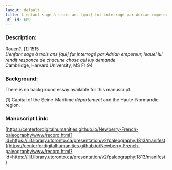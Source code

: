 ```yaml
---
layout: default
title: L'enfant sage à trois ans [qui] fut interrogé par Adrian empereur lequel luy rendit responce de chacune chose qui luy demande
utl_id: 609
---
```


### Description:

Rouen?, <a id="_ftnref1">[[1]](#_ftn1)</a> 1515<br>
_L’enfant sage à trois ans [qui] fut interrogé par Adrian empereur, lequel lui rendit responce de chacune chose qui luy demande_<br>
Cambridge, Harvard University, MS Fr 94

### Background:

There is no background essay available for this manuscript.

<a id="_ftn1">[1]</a> Capital of the Seine-Maritime _département_ and the Haute-Normandie region. 

### Manuscript Link:

[https://centerfordigitalhumanities.github.io/Newberry-French-paleography/www/record.html?id=https://iiif.library.utoronto.ca/presentation/v2/paleography:1813/manifest](https://centerfordigitalhumanities.github.io/Newberry-French-paleography/www/record.html?id=https://iiif.library.utoronto.ca/presentation/v2/paleography:1813/manifest)
